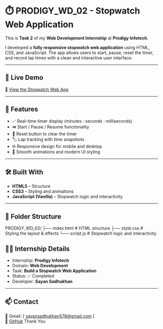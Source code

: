 # ⏱️ PRODIGY_WD_02 - Stopwatch Web Application

This is **Task 2** of my **Web Development Internship** at **Prodigy Infotech**.

I developed a **fully responsive stopwatch web application** using HTML, CSS, and JavaScript. The app allows users to start, pause, reset the timer, and record lap times with a clean and interactive user interface.

---

## 🚀 Live Demo

🔗 [View the Stopwatch Web App](https://code-with-sayan.github.io/PRODIGY_WD_02/)

---

## 🧠 Features

- ✅ Real-time timer display (minutes : seconds : milliseconds)  
- ⏯️ Start / Pause / Resume functionality  
- 🔁 Reset button to clear the timer  
- 🏷️ Lap tracking with time snapshots  
- 🌐 Responsive design for mobile and desktop  
- 🎨 Smooth animations and modern UI styling  

---

## 🛠️ Built With

- **HTML5** – Structure  
- **CSS3** – Styling and animations  
- **JavaScript (Vanilla)** – Stopwatch logic and interactivity  

---

## 📂 Folder Structure

PRODIGY_WD_02/
├── index.html # HTML structure
├── style.css # Styling the layout & effects
└── script.js # Stopwatch logic and interactivity



## 👩‍💻 Internship Details

- Internship: **Prodigy Infotech**
- Domain: **Web Development**
- Task: **Build a Stopwatch Web Application**
- Status: ✅ Completed
- Developer: **Sayan Sadhukhan**

---

## 📫 Contact

📧 Gmail: [ sayansadhukhan578@gmail.com ]  
🔗 [GitHub](https://github.com/Code-With-Sayan)
Thank You
